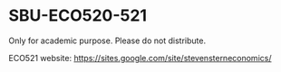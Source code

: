 # SBU-ECO520-521
Only for academic purpose.
Please do not distribute.

ECO521 website: https://sites.google.com/site/stevensterneconomics/
